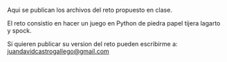 Aqui se publican los archivos del reto propuesto en clase.

El reto consistio en hacer un juego en Python de piedra papel tijera lagarto y spock.

Si quieren publicar su version del reto pueden escribirme a:
juandavidcastrogallego@gmail.com
